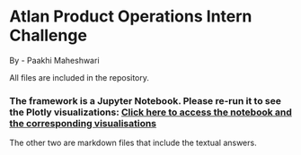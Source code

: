 # Atlan Product Operations Intern Challenge

By - Paakhi Maheshwari

All files are included in the repository. 
### The framework is a Jupyter Notebook. Please re-run it to see the Plotly visualizations: [Click here to access the notebook and the corresponding visualisations](https://colab.research.google.com/drive/1q05UlUpKSIwvHczfgn9EqDzw0yQv5qlH?usp=sharing)

The other two are markdown files that include the textual answers.
